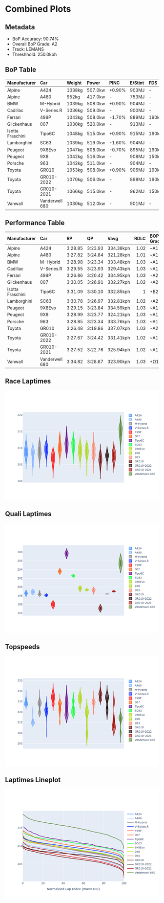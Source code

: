 # Combined Plots

## Metadata

- BoP Accuracy: 90.74%
- Overall BoP Grade: A2
- Track: LEMANS
- Threshhold: 250.0kph

## BoP Table
| Manufacturer     | Car            | Weight   | Power   | PINC   | E/Stint   | FDS    | RDP    | QDP    | TDP    |
|:-----------------|:---------------|:---------|:--------|:-------|:----------|:-------|:-------|:-------|:-------|
| Alpine           | A424           | 1038kg   | 507.0kw | +0.90% | 903MJ     | -      | 52.35% | 61.85% | 27.84% |
| Alpine           | A480           | 952kg    | 417.0kw | -      | 753MJ     | -      | 54.51% | 76.19% | 54.04% |
| BMW              | M-Hybrid       | 1039kg   | 508.0kw | +0.90% | 904MJ     | -      | 53.26% | 57.23% | 34.54% |
| Cadillac         | V-Series.R     | 1036kg   | 509.0kw | -      | 900MJ     | -      | 47.80% | 56.73% | 19.63% |
| Ferrari          | 499P           | 1043kg   | 508.0kw | -1.70% | 889MJ     | 190kph | 53.02% | 42.32% | 9.88%  |
| Glickenhaus      | 007            | 1030kg   | 520.0kw | -      | 913MJ     | -      | 46.49% | 46.07% | 47.78% |
| Isotta Fraschini | Tipo6C         | 1048kg   | 515.0kw | +0.90% | 915MJ     | 190kph | 43.95% | 47.22% | 31.53% |
| Lamborghini      | SC63           | 1039kg   | 519.0kw | -1.60% | 904MJ     | -      | 46.33% | 59.50% | 29.33% |
| Peugeot          | 9X8Evo         | 1047kg   | 508.0kw | -0.70% | 895MJ     | 190kph | 48.47% | 51.26% | 16.02% |
| Peugeot          | 9X8            | 1042kg   | 516.0kw | -      | 908MJ     | 150kph | 54.07% | 57.08% | 10.80% |
| Porsche          | 963            | 1042kg   | 511.0kw | -      | 904MJ     | -      | 50.87% | 45.25% | 30.77% |
| Toyota           | GR010          | 1053kg   | 508.0kw | +0.90% | 906MJ     | 190kph | 52.43% | 57.12% | 12.82% |
| Toyota           | GR010-2022     | 1070kg   | 506.0kw | -      | 898MJ     | 190kph | 53.48% | 69.44% | 7.86%  |
| Toyota           | GR010-2021     | 1066kg   | 515.0kw | -      | 962MJ     | 150kph | 54.09% | 52.67% | 26.37% |
| Vanwall          | Vanderwell 680 | 1030kg   | 512.0kw | -      | 901MJ     | -      | 53.41% | 56.28% | 29.85% |

## Performance Table
| Manufacturer     | Car            | RP      | QP      | Vavg      |   RDLC | BOP-Grade   | Match   |
|:-----------------|:---------------|:--------|:--------|:----------|-------:|:------------|:--------|
| Alpine           | A424           | 3:28.85 | 3:23.93 | 334.38kph |   1.02 | ~A1         | 99.82%  |
| Alpine           | A480           | 3:27.82 | 3:24.84 | 321.28kph |   1.01 | ~A1         | 97.22%  |
| BMW              | M-Hybrid       | 3:28.98 | 3:23.34 | 333.48kph |   1.03 | ~A1         | 100.00% |
| Cadillac         | V-Series.R     | 3:29.55 | 3:23.93 | 329.43kph |   1.03 | ~A1         | 99.66%  |
| Ferrari          | 499P           | 3:26.86 | 3:20.42 | 334.95kph |   1.03 | -A2         | 93.26%  |
| Glickenhaus      | 007            | 3:30.05 | 3:26.91 | 332.27kph |   1.02 | +A2         | 91.10%  |
| Isotta Fraschini | Tipo6C         | 3:31.09 | 3:30.10 | 332.85kph |   1    | +B2         | 84.33%  |
| Lamborghini      | SC63           | 3:30.78 | 3:26.97 | 332.81kph |   1.02 | +A2         | 93.12%  |
| Peugeot          | 9X8Evo         | 3:29.15 | 3:23.84 | 334.59kph |   1.03 | ~A1         | 99.79%  |
| Peugeot          | 9X8            | 3:28.99 | 3:23.77 | 324.21kph |   1.03 | ~A1         | 99.91%  |
| Porsche          | 963            | 3:28.85 | 3:23.34 | 333.76kph |   1.03 | ~A1         | 99.81%  |
| Toyota           | GR010          | 3:26.48 | 3:19.86 | 337.07kph |   1.03 | -A2         | 90.36%  |
| Toyota           | GR010-2022     | 3:27.67 | 3:24.42 | 331.41kph |   1.02 | ~A1         | 99.71%  |
| Toyota           | GR010-2021     | 3:27.52 | 3:22.76 | 325.94kph |   1.02 | ~A1         | 98.09%  |
| Vanwall          | Vanderwell 680 | 3:34.82 | 3:28.87 | 323.90kph |   1.03 | +Ω1         | 14.88%  |

## Race Laptimes
![Race Laptimes](images/race_violin.png)

## Quali Laptimes
![Quali Laptimes](images/quali_violin.png)

## Topspeeds
![Topspeeds](images/topspeed_violin.png)

## Laptimes Lineplot
![Laptimes Lineplot](images/laptime_line.png)

